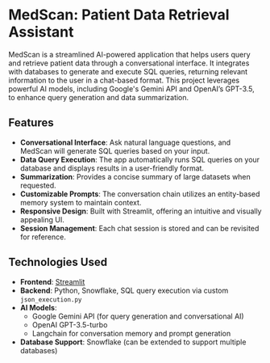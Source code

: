 # MedScan: Patient Data Retrieval Assistant

MedScan is a streamlined AI-powered application that helps users query and retrieve patient data through a conversational interface. It integrates with databases to generate and execute SQL queries, returning relevant information to the user in a chat-based format. This project leverages powerful AI models, including Google's Gemini API and OpenAI’s GPT-3.5, to enhance query generation and data summarization.

## Features

- **Conversational Interface**: Ask natural language questions, and MedScan will generate SQL queries based on your input.
- **Data Query Execution**: The app automatically runs SQL queries on your database and displays results in a user-friendly format.
- **Summarization**: Provides a concise summary of large datasets when requested.
- **Customizable Prompts**: The conversation chain utilizes an entity-based memory system to maintain context.
- **Responsive Design**: Built with Streamlit, offering an intuitive and visually appealing UI.
- **Session Management**: Each chat session is stored and can be revisited for reference.

## Technologies Used

- **Frontend**: [Streamlit](https://streamlit.io/)
- **Backend**: Python, Snowflake, SQL query execution via custom `json_execution.py`
- **AI Models**: 
  - Google Gemini API (for query generation and conversational AI)
  - OpenAI GPT-3.5-turbo
  - Langchain for conversation memory and prompt generation
- **Database Support**: Snowflake (can be extended to support multiple databases)

